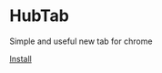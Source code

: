 HubTab
======

Simple and useful new tab for chrome

[Install](https://chrome.google.com/webstore/detail/light-new-tab/jidjbblfjpmmcpgbekffklbafbpoghmk)
